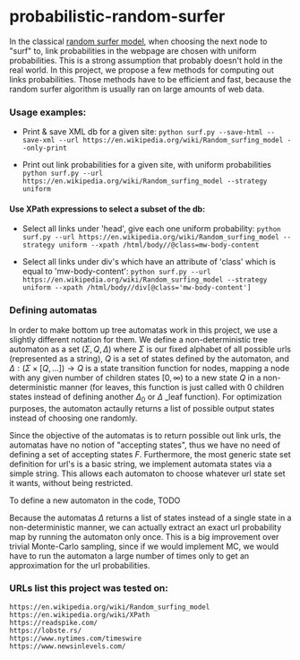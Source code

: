 # probabilistic-random-surfer

In the classical [random surfer model](https://www.cs.cmu.edu/~avrim/Papers/webgraph.pdf), when choosing the next node to "surf" to, link probabilities in the webpage are chosen with uniform probabilities. This is a strong assumption that probably doesn't hold in the real world. In this project, we propose a few methods for computing out links probabilities. Those methods have to be efficient and fast, because the random surfer algorithm is usually ran on large amounts of web data. 

### Usage examples:

* Print & save XML db for a given site:
`python surf.py --save-html --save-xml --url https://en.wikipedia.org/wiki/Random_surfing_model --only-print`

* Print out link probabilities for a given site, with uniform probabilities
`python surf.py --url https://en.wikipedia.org/wiki/Random_surfing_model --strategy uniform`

#### Use XPath expressions to select a subset of the db:

* Select all links under 'head', give each one uniform probability:
`python surf.py --url https://en.wikipedia.org/wiki/Random_surfing_model --strategy uniform --xpath /html/body//@class=mw-body-content`

* Select all links under div's which have an attribute of 'class' which is equal to 'mw-body-content':
`python surf.py --url https://en.wikipedia.org/wiki/Random_surfing_model --strategy uniform --xpath /html/body//div[@class='mw-body-content']`


### Defining automatas
In order to make bottom up tree automatas work in this project, we use a slightly different notation for them. We define a non-deterministic tree automaton as a set $(\Sigma, Q, \Delta)$ where $\Sigma$ is our fixed alphabet of all possible urls (represented as a string), $Q$ is a set of states defined by the automaton, and $\Delta: (\Sigma \times [Q, ...])\rightarrow Q$ is a state transition function for nodes, mapping a node with any given number of children states $[0, \infty)$ to a new state $Q$ in a non-deterministic manner (for leaves, this function is just called with 0 children states instead of defining another $\Delta_0$ or $\Delta$ _leaf function). For optimization purposes, the automaton actaully returns a list of possible output states instead of choosing one randomly.

Since the objective of the automatas is to return possible out link urls, the automatas have no notion of "accepting states", thus we have no need of defining a set of accepting states $F$. Furthermore, the most generic state set definition for url's is a basic string, we implement automata states via a simple string. This allows each automaton to choose whatever url state set it wants, without being restricted.

To define a new automaton in the code, TODO

Because the automatas $\Delta$ returns a list of states instead of a single state in a non-deterministic manner, we can actually extract an exact url probability map by running the automaton only once. This is a big improvement over trivial Monte-Carlo sampling, since if we would implement MC, we would have to run the automaton a large number of times only to get an approximation for the url probabilities.


### URLs list this project was tested on:
```
https://en.wikipedia.org/wiki/Random_surfing_model
https://en.wikipedia.org/wiki/XPath
https://readspike.com/
https://lobste.rs/
https://www.nytimes.com/timeswire
https://www.newsinlevels.com/
```